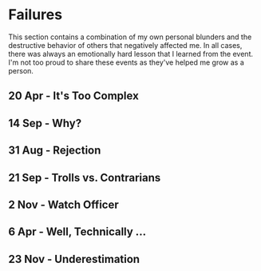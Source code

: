 # Failures
This section contains a combination of my own personal blunders and the
destructive behavior of others that negatively affected me. In all cases,
there was always an emotionally hard lesson that I learned from the event. I'm
not too proud to share these events as they've helped me grow as a person.

## 20 Apr - It's Too Complex

## 14 Sep - Why?

## 31 Aug - Rejection

## 21 Sep - Trolls vs. Contrarians

## 2 Nov - Watch Officer

## 6 Apr - Well, Technically ...

## 23 Nov - Underestimation
